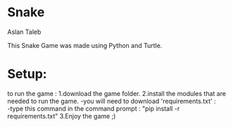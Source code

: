 
# Snake

Aslan Taleb

This Snake Game  was made using Python and Turtle.

# Setup:

to run the game : 
1.download the game folder.
2.install the modules that are needed to run the game.
  -you will need to download 'requirements.txt' :  
  -type this command in the command prompt : "pip install -r requirements.txt"
3.Enjoy the game ;)
